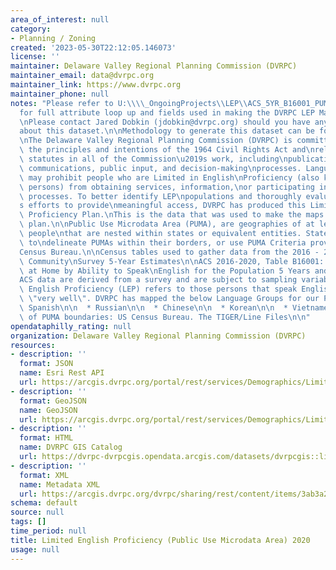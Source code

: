 ```yaml
---
area_of_interest: null
category:
- Planning / Zoning
created: '2023-05-30T22:12:05.146073'
license: ''
maintainer: Delaware Valley Regional Planning Commission (DVRPC)
maintainer_email: data@dvrpc.org
maintainer_link: https://www.dvrpc.org
maintainer_phone: null
notes: "Please refer to U:\\\\_OngoingProjects\\LEP\\ACS_5YR_B16001_PUMAs_metadata.xlsx\n\
  for full attribute loop up and fields used in making the DVRPC LEP Map Series.\n\
  \nPlease contact Jared Dobkin (jdobkin@dvrpc.org) should you have any questions\n\
  about this dataset.\n\nMethodology to generate this dataset can be found on\n[Github](https://github.com/dvrpc/LEP)\n\
  \nThe Delaware Valley Regional Planning Commission (DVRPC) is committed to\nupholding\
  \ the principles and intentions of the 1964 Civil Rights Act and\nrelated nondiscrimination\
  \ statutes in all of the Commission\u2019s work, including\npublications, products,\
  \ communications, public input, and decision-making\nprocesses. Language barriers\
  \ may prohibit people who are Limited in English\nProficiency (also known as LEP\
  \ persons) from obtaining services, information,\nor participating in public planning\
  \ processes. To better identify LEP\npopulations and thoroughly evaluate the Commission\u2019\
  s efforts to provide\nmeaningful access, DVRPC has produced this Limited-English\
  \ Proficiency Plan.\nThis is the data that was used to make the maps for the upcoming\
  \ plan.\n\nPublic Use Microdata Area (PUMA), are geographies of at least 100,000\
  \ people\nthat are nested within states or equivalent entities. States are able\
  \ to\ndelineate PUMAs within their borders, or use PUMA Criteria provided by the\n\
  Census Bureau.\n\nCensus tables used to gather data from the 2016 - 2020 American\
  \ Community\nSurvey 5-Year Estimates\n\nACS 2016-2020, Table B16001: Language Spoken\
  \ at Home by Ability to Speak\nEnglish for the Population 5 Years and Over.\n\n\
  ACS data are derived from a survey and are subject to sampling variablity.\n\n*Limited\
  \ English Proficiency (LEP) refers to those persons that speak English less than\
  \ \"very well\". DVRPC has mapped the below Language Groups for our Plan.\n\n  *\
  \ Spanish\n\n  * Russian\n\n  * Chinese\n\n  * Korean\n\n  * Vietnamese\n\nSource\
  \ of PUMA boundaries: US Census Bureau. The TIGER/Line Files\n\n"
opendataphilly_rating: null
organization: Delaware Valley Regional Planning Commission (DVRPC)
resources:
- description: ''
  format: JSON
  name: Esri Rest API
  url: https://arcgis.dvrpc.org/portal/rest/services/Demographics/LimitedEngProficiencyPUMA_2020/FeatureServer/0
- description: ''
  format: GeoJSON
  name: GeoJSON
  url: https://arcgis.dvrpc.org/portal/rest/services/Demographics/LimitedEngProficiencyPUMA_2020/FeatureServer/0/query?where=1=1&outsr=4326&outfields=*&f=geojson
- description: ''
  format: HTML
  name: DVRPC GIS Catalog
  url: https://dvrpc-dvrpcgis.opendata.arcgis.com/datasets/dvrpcgis::limited-english-proficiency-public-use-microdata-area-2020
- description: ''
  format: XML
  name: Metadata XML
  url: https://arcgis.dvrpc.org/dvrpc/sharing/rest/content/items/3ab3a2337cca47aa9e68528fef241b81/info/metadata/metadata.xml?format=default
schema: default
source: null
tags: []
time_period: null
title: Limited English Proficiency (Public Use Microdata Area) 2020
usage: null
---
```

